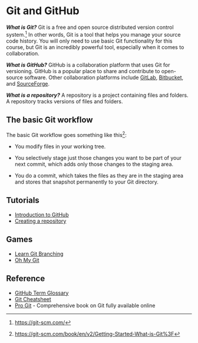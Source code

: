 # Git and GitHub

**_What is Git?_** Git is a free and open source distributed version control
system.[^git] In other words, Git is a tool that helps you manage your source
code history. You will only need to use basic Git functionality for this course,
but Git is an incredibly powerful tool, especially when it comes to
collaboration.

**_What is GitHub?_** GitHub is a collaboration platform that uses Git for
versioning. GitHub is a popular place to share and contribute to open-source
software. Other collaboration platforms include [GitLab](https://gitlab.com/),
[Bitbucket](https://bitbucket.org/), and
[SourceForge](https://sourceforge.net/).

**_What is a repository?_** A repository is a project containing files and
folders. A repository tracks versions of files and folders.

## The basic Git workflow

The basic Git workflow goes something like this[^workflow]:

- You modify files in your working tree.

- You selectively stage just those changes you want to be part of your next
  commit, which adds only those changes to the staging area.

- You do a commit, which takes the files as they are in the staging area and
  stores that snapshot permanently to your Git directory.

## Tutorials

- [Introduction to GitHub](https://github.com/skills/introduction-to-github)
- [Creating a repository](https://docs.github.com/en/get-started/quickstart/create-a-repo)

## Games

- [Learn Git Branching](https://learngitbranching.js.org/)
- [Oh My Git](https://ohmygit.org/)

## Reference

- [GitHub Term Glossary](https://docs.github.com/en/get-started/quickstart/github-glossary)
- [Git Cheatsheet](https://training.github.com/downloads/github-git-cheat-sheet/)
- [Pro Git](https://git-scm.com/book/en/v2) - Comprehensive book on Git fully
  available online

[^git]: https://git-scm.com/
[^workflow]: https://git-scm.com/book/en/v2/Getting-Started-What-is-Git%3F
